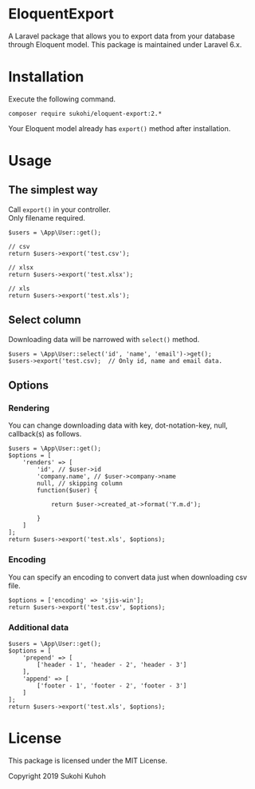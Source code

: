 # EloquentExport
A Laravel package that allows you to export data from your database through Eloquent model.
This package is maintained under Laravel 6.x.

# Installation

Execute the following command.

    composer require sukohi/eloquent-export:2.*
    
Your Eloquent model already has `export()` method after installation.

# Usage

## The simplest way

Call `export()` in your controller.  
Only filename required.

    $users = \App\User::get();
    
    // csv
    return $users->export('test.csv');
    
    // xlsx
    return $users->export('test.xlsx');
    
    // xls
    return $users->export('test.xls');
    
## Select column

Downloading data will be narrowed with `select()` method.

    $users = \App\User::select('id', 'name', 'email')->get();
    $users->export('test.csv);  // Only id, name and email data.

## Options

### Rendering

You can change downloading data with key, dot-notation-key, null, callback(s) as follows.

    $users = \App\User::get();
    $options = [
        'renders' => [
            'id', // $user->id
            'company.name', // $user->company->name
            null, // skipping column
            function($user) {
    
                return $user->created_at->format('Y.m.d');
    
            }
        ]
    ];
    return $users->export('test.xls', $options);

### Encoding

You can specify an encoding to convert data just when downloading csv file.

    $options = ['encoding' => 'sjis-win'];
    return $users->export('test.csv', $options);

### Additional data

    $users = \App\User::get();
    $options = [
        'prepend' => [
            ['header - 1', 'header - 2', 'header - 3']
        ],
        'append' => [
            ['footer - 1', 'footer - 2', 'footer - 3']
        ]
    ];
    return $users->export('test.xls', $options);

# License
This package is licensed under the MIT License.

Copyright 2019 Sukohi Kuhoh
